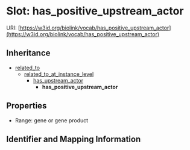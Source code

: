 # Slot: has_positive_upstream_actor

URI: [https://w3id.org/biolink/vocab/has_positive_upstream_actor](https://w3id.org/biolink/vocab/has_positive_upstream_actor)




## Inheritance

* [related_to](related_to.md)
    * [related_to_at_instance_level](related_to_at_instance_level.md)
        * [has_upstream_actor](has_upstream_actor.md)
            * **has_positive_upstream_actor**



## Properties

 * Range: gene or gene product



## Identifier and Mapping Information





